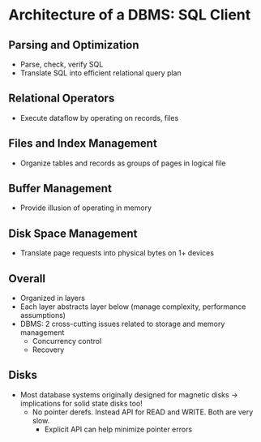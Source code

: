 # Architecture of a DBMS: SQL Client

## Parsing and Optimization

- Parse, check, verify SQL
- Translate SQL into efficient relational query plan

## Relational Operators

- Execute dataflow by operating on records, files

## Files and Index Management

- Organize tables and records as groups of pages in logical file

## Buffer Management

- Provide illusion of operating in memory

## Disk Space Management

- Translate page requests into physical bytes on 1+ devices

## Overall

- Organized in layers
- Each layer abstracts layer below (manage complexity, performance assumptions)
- DBMS: 2 cross-cutting issues related to storage and memory management
  - Concurrency control
  - Recovery

## Disks

- Most database systems originally designed for magnetic disks -> implications for solid state disks too!
  - No pointer derefs. Instead API for READ and WRITE. Both are very slow.
    - Explicit API can help minimize pointer errors
